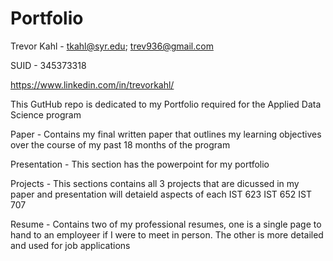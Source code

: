 # Portfolio

Trevor Kahl - tkahl@syr.edu; trev936@gmail.com

SUID - 345373318

https://www.linkedin.com/in/trevorkahl/

This GutHub repo is dedicated to my Portfolio required for the Applied Data Science program

Paper - Contains my final written paper that outlines my learning objectives over the course of my past 18 months of the program

Presentation - This section has the powerpoint for my portfolio

Projects - This sections contains all 3 projects that are dicussed in my paper and presentation will detaield aspects of each
  IST 623
  IST 652
  IST 707

Resume - Contains two of my professional resumes, one is a single page to hand to an employeer if I were to meet in person. The other is more detailed and used for job applications
